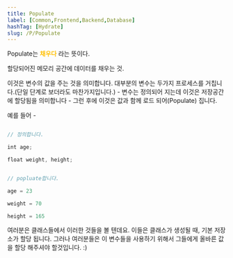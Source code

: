 ```yaml
---
title: Populate
label: [Common,Frontend,Backend,Database]
hashTag: [Hydrate]
slug: /P/Populate
---
```

Populate는 <span style="color:#FFBF00; font-weight:bold;">채우다</span> 라는 뜻이다.

할당되어진 메모리 공간에 데이터를 채우는 것.

이것은 변수의 값을 주는 것을 의미합니다. 대부분의 변수는 두가지 프로세스를 거칩니다.(단일 단계로 보더라도 마찬가지입니다.) - 변수는 정의되어 지는데 이것은 저장공간에 할당됨을 의미합니다 - 그런 후에 이것은 값과 함께 로드 되어(Populate) 집니다.

예를 들어 -

```js

// 정의합니다.

int age;

float weight, height;

```

```js

// popluate합니다.

age = 23

weight = 70

height = 165

```

여러분은 클래스들에서 이러한 것들을 볼 텐데요. 이들은 클래스가 생성될 때, 기본 저장소가 할당 됩니다. 그러나 여러분들은 이 변수들을 사용하기 위해서 그들에게 올바른 값을 할당 해주셔야 할것입니다. :)
